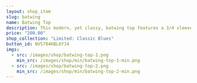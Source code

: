 ```yaml
---
layout: shop_item
slug: batwing
name: Batwing Top
description: This modern, yet classy, batwing top features a 3/4 sleeve and metallic peony accent tie at the neck. The waistband at the hem keeps it looking perfect, whether it is tucked in or not.
price: "200.00"
shop_collection: "Limited: Classic Blues"
button_id: NV5784KBL6YJ4
imgs:
  - src: /images/shop/batwing-top-1.png
    min_src: /images/shop/min/batwing-top-1-min.png
  - src: /images/shop/batwing-top-2.png
    min_src: /images/shop/min/batwing-top-2-min.png
---
```

